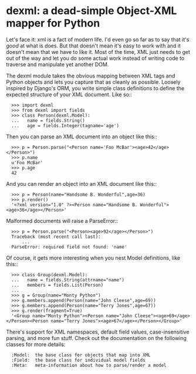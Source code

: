 # dexml:  a dead-simple Object-XML mapper for Python

Let's face it: xml is a fact of modern life.  I'd even go so far as to say
that it's *good* at what is does.  But that doesn't mean it's easy to work
with and it doesn't mean that we have to like it.  Most of the time, XML
just needs to get out of the way and let you do some actual work instead
of writing code to traverse and manipulate yet another DOM.

The dexml module takes the obvious mapping between XML tags and Python objects
and lets you capture that as cleanly as possible.  Loosely inspired by Django's
ORM, you write simple class definitions to define the expected structure of
your XML document.  Like so::

```
  >>> import dexml
  >>> from dexml import fields
  >>> class Person(dexml.Model):
  ...   name = fields.String()
  ...   age = fields.Integer(tagname='age')
```

Then you can parse an XML document into an object like this::

```
  >>> p = Person.parse("<Person name='Foo McBar'><age>42</age></Person>")
  >>> p.name
  u'Foo McBar'
  >>> p.age
  42
```

And you can render an object into an XML document like this::
```
  >>> p = Person(name="Handsome B. Wonderful",age=36)
  >>> p.render()
  '<?xml version="1.0" ?><Person name="Handsome B. Wonderful"><age>36</age></Person>'
```

Malformed documents will raise a ParseError::
```
  >>> p = Person.parse("<Person><age>92</age></Person>")
  Traceback (most recent call last):
      ...
  ParseError: required field not found: 'name'
```

Of course, it gets more interesting when you nest Model definitions, like this::
```
  >>> class Group(dexml.Model):
  ...   name = fields.String(attrname="name")
  ...   members = fields.List(Person)
  ...
  >>> g = Group(name="Monty Python")
  >>> g.members.append(Person(name="John Cleese",age=69))
  >>> g.members.append(Person(name="Terry Jones",age=67))
  >>> g.render(fragment=True)
  '<Group name="Monty Python"><Person name="John Cleese"><age>69</age></Person><Person name="Terry Jones"><age>67</age></Person></Group>'
```

There's support for XML namespaces, default field values, case-insensitive
parsing, and more fun stuff.  Check out the documentation on the following
classes for more details:
```
  :Model:  the base class for objects that map into XML
  :Field:  the base class for individual model fields
  :Meta:   meta-information about how to parse/render a model
```
